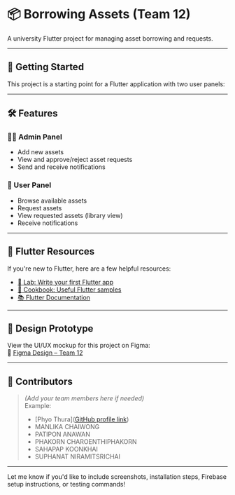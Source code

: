 # 📦 Borrowing Assets (Team 12)

A university Flutter project for managing asset borrowing and requests.

---

## 🚀 Getting Started

This project is a starting point for a Flutter application with two user panels:

---

## 🛠️ Features

### 👩‍💼 Admin Panel
- Add new assets
- View and approve/reject asset requests
- Send and receive notifications

### 👤 User Panel
- Browse available assets
- Request assets
- View requested assets (library view)
- Receive notifications

---

## 📲 Flutter Resources

If you're new to Flutter, here are a few helpful resources:

- [👋 Lab: Write your first Flutter app](https://docs.flutter.dev/get-started/codelab)
- [🍳 Cookbook: Useful Flutter samples](https://docs.flutter.dev/cookbook)
- [📚 Flutter Documentation](https://docs.flutter.dev/)

---

## 🎨 Design Prototype

View the UI/UX mockup for this project on Figma:  
🔗 [Figma Design – Team 12](https://www.figma.com/design/hAzuXFUOGSk8Puj2IYdgID/Team12?node-id=0-1&t=I178cUbDSxDsrkgl-1)

---

## 👥 Contributors

> *(Add your team members here if needed)*  
> Example:
> - [Phyo Thura]([GitHub profile link](https://github.com/phyoethura))  
> - MANLIKA CHAIWONG 
> - PATIPON ANAWAN
> - PHAKORN CHAROENTHIPHAKORN
> - SAHAPAP KOONKHAI
> - SUPHANAT NIRAMITSRICHAI

---

Let me know if you'd like to include screenshots, installation steps, Firebase setup instructions, or testing commands!
